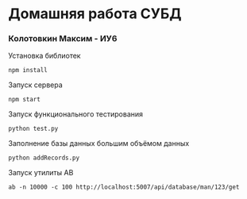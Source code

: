 # Домашняя работа СУБД

### Колотовкин Максим - ИУ6

Установка библиотек

```
npm install
```

Запуск сервера

```
npm start
```

Запуск функционального тестирования

```
python test.py
```

Заполнение базы данных большим объёмом данных

```
python addRecords.py
```

Запуск утилиты AB

```
ab -n 10000 -c 100 http://localhost:5007/api/database/man/123/get
```


